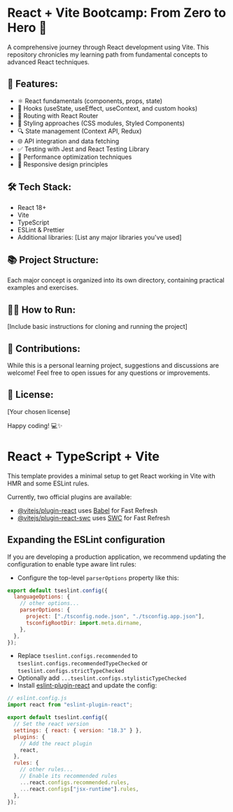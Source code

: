 # React + Vite Bootcamp: From Zero to Hero 🚀

A comprehensive journey through React development using Vite. This repository chronicles my learning path from fundamental concepts to advanced React techniques.

## 🌟 Features:

- ⚛️ React fundamentals (components, props, state)
- 🔄 Hooks (useState, useEffect, useContext, and custom hooks)
- 🧭 Routing with React Router
- 🎨 Styling approaches (CSS modules, Styled Components)
- 🔍 State management (Context API, Redux)
- 🌐 API integration and data fetching
- ✅ Testing with Jest and React Testing Library
- 🚀 Performance optimization techniques
- 📱 Responsive design principles

## 🛠️ Tech Stack:

- React 18+
- Vite
- TypeScript
- ESLint & Prettier
- Additional libraries: [List any major libraries you've used]

## 📚 Project Structure:

Each major concept is organized into its own directory, containing practical examples and exercises.

## 🏃‍♂️ How to Run:

[Include basic instructions for cloning and running the project]

## 🤝 Contributions:

While this is a personal learning project, suggestions and discussions are welcome! Feel free to open issues for any questions or improvements.

## 📜 License:

[Your chosen license]

Happy coding! 💻✨

# React + TypeScript + Vite

This template provides a minimal setup to get React working in Vite with HMR and some ESLint rules.

Currently, two official plugins are available:

- [@vitejs/plugin-react](https://github.com/vitejs/vite-plugin-react/blob/main/packages/plugin-react/README.md) uses [Babel](https://babeljs.io/) for Fast Refresh
- [@vitejs/plugin-react-swc](https://github.com/vitejs/vite-plugin-react-swc) uses [SWC](https://swc.rs/) for Fast Refresh

## Expanding the ESLint configuration

If you are developing a production application, we recommend updating the configuration to enable type aware lint rules:

- Configure the top-level `parserOptions` property like this:

```js
export default tseslint.config({
  languageOptions: {
    // other options...
    parserOptions: {
      project: ["./tsconfig.node.json", "./tsconfig.app.json"],
      tsconfigRootDir: import.meta.dirname,
    },
  },
});
```

- Replace `tseslint.configs.recommended` to `tseslint.configs.recommendedTypeChecked` or `tseslint.configs.strictTypeChecked`
- Optionally add `...tseslint.configs.stylisticTypeChecked`
- Install [eslint-plugin-react](https://github.com/jsx-eslint/eslint-plugin-react) and update the config:

```js
// eslint.config.js
import react from "eslint-plugin-react";

export default tseslint.config({
  // Set the react version
  settings: { react: { version: "18.3" } },
  plugins: {
    // Add the react plugin
    react,
  },
  rules: {
    // other rules...
    // Enable its recommended rules
    ...react.configs.recommended.rules,
    ...react.configs["jsx-runtime"].rules,
  },
});
```
